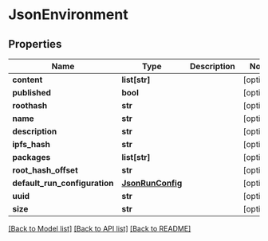 # JsonEnvironment


## Properties
Name | Type | Description | Notes
------------ | ------------- | ------------- | -------------
**content** | **list[str]** |  | [optional] 
**published** | **bool** |  | [optional] 
**roothash** | **str** |  | [optional] 
**name** | **str** |  | [optional] 
**description** | **str** |  | [optional] 
**ipfs_hash** | **str** |  | [optional] 
**packages** | **list[str]** |  | [optional] 
**root_hash_offset** | **str** |  | [optional] 
**default_run_configuration** | [**JsonRunConfig**](JsonRunConfig.md) |  | [optional] 
**uuid** | **str** |  | [optional] 
**size** | **str** |  | [optional] 

[[Back to Model list]](../README.md#documentation-for-models) [[Back to API list]](../README.md#documentation-for-api-endpoints) [[Back to README]](../README.md)


